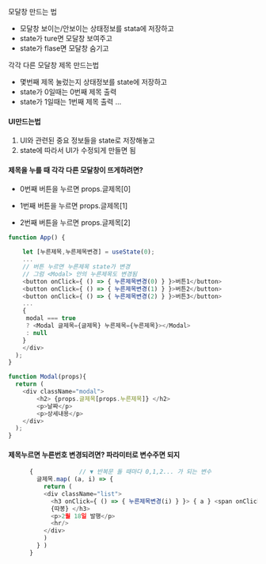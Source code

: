 모달창 만드는 법

- 모달창 보이는/안보이는 상태정보를 stata에 저장하고
- state가 ture면 모달창 보여주고
- state가 flase면 모달창 숨기고



각각 다른 모달창 제목 만드는법

* 몇번째 제목 눌렀는지 상태정보를 state에 저장하고
* state가 0일때는 0번째 제목 출력
* state가 1일때는 1번째 제목 출력 ...



#### UI만드는법

1. UI와 관련된 중요 정보들을 state로 저장해놓고
2. state에 따라서 UI가 수정되게 만들면 됨



#### 제목을 누를 때 각각 다른 모달창이 뜨게하려면?

- 0번째 버튼을 누르면 props.글제목[0]

- 1번째 버튼을 누르면 props.글제목[1]

- 2번째 버튼을 누르면 props.글제목[2]

```js
function App() {

	let [누른제목,누른제목변경] = useState(0);
	...
    // 버튼 누르면 누른제목 state가 변경
    // 그럼 <Modal> 안의 누른제목도 변경됨
	<button onClick={ () => { 누른제목변경(0) } }>버튼1</button> 
	<button onClick={ () => { 누른제목변경(1) } }>버튼2</button>
	<button onClick={ () => { 누른제목변경(2) } }>버튼3</button>
    ...
	{
     modal === true 
     ? <Modal 글제목={글제목} 누른제목={누른제목}></Modal> 
     : null
    }
    </div>
  );
}

function Modal(props){
  return (
    <div className="modal">
        <h2> {props.글제목[props.누른제목]} </h2>
        <p>날짜</p>
        <p>상세내용</p>
    </div>
  );
}
```



#### 제목누르면 누른번호 변경되려면? 파라미터로 변수주면 되지

```js
      {				// ▼ 반복문 돌 때마다 0,1,2... 가 되는 변수
        글제목.map( (a, i) => {
          return (
          <div className="list">
            <h3 onClick={ () => { 누른제목변경(i) } }> { a } <span onClick={()=>{따봉변경(따봉 + 1)}}>👍</span>
            {따봉} </h3>
            <p>2월 18일 발행</p>
            <hr/>
          </div>
          )
        } )
      }
```





